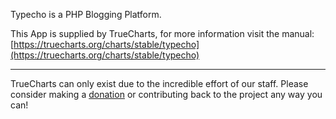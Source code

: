 Typecho is a PHP Blogging Platform.

This App is supplied by TrueCharts, for more information visit the manual: [https://truecharts.org/charts/stable/typecho](https://truecharts.org/charts/stable/typecho)

---

TrueCharts can only exist due to the incredible effort of our staff.
Please consider making a [donation](https://truecharts.org/about/sponsor) or contributing back to the project any way you can!
